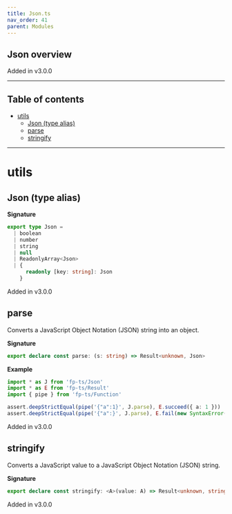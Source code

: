 ```yaml
---
title: Json.ts
nav_order: 41
parent: Modules
---
```


## Json overview

Added in v3.0.0

---

<h2 class="text-delta">Table of contents</h2>

- [utils](#utils)
  - [Json (type alias)](#json-type-alias)
  - [parse](#parse)
  - [stringify](#stringify)

---

# utils

## Json (type alias)

**Signature**

```ts
export type Json =
  | boolean
  | number
  | string
  | null
  | ReadonlyArray<Json>
  | {
      readonly [key: string]: Json
    }
```

Added in v3.0.0

## parse

Converts a JavaScript Object Notation (JSON) string into an object.

**Signature**

```ts
export declare const parse: (s: string) => Result<unknown, Json>
```

**Example**

```ts
import * as J from 'fp-ts/Json'
import * as E from 'fp-ts/Result'
import { pipe } from 'fp-ts/Function'

assert.deepStrictEqual(pipe('{"a":1}', J.parse), E.succeed({ a: 1 }))
assert.deepStrictEqual(pipe('{"a":}', J.parse), E.fail(new SyntaxError('Unexpected token } in JSON at position 5')))
```

Added in v3.0.0

## stringify

Converts a JavaScript value to a JavaScript Object Notation (JSON) string.

**Signature**

```ts
export declare const stringify: <A>(value: A) => Result<unknown, string>
```

Added in v3.0.0
